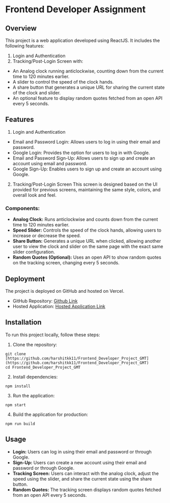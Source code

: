 # Frontend Developer Assignment

## Overview
This project is a web application developed using ReactJS. It includes the following features:

1. Login and Authentication
2. Tracking/Post-Login Screen with:
- An Analog clock running anticlockwise, counting down from the current time to 120 minutes earlier.
- A slider to control the speed of the clock hands.
- A share button that generates a unique URL for sharing the current state of the clock and slider.
- An optional feature to display random quotes fetched from an open API every 5 seconds.

## Features
1. Login and Authentication
- Email and Password Login: Allows users to log in using their email and password.
- Google Login: Provides the option for users to log in with Google.
- Email and Password Sign-Up: Allows users to sign up and create an account using email and password.
- Google Sign-Up: Enables users to sign up and create an account using Google.
2. Tracking/Post-Login Screen
This screen is designed based on the UI provided for previous screens, maintaining the same style, colors, and overall look and feel.

### Components:
- **Analog Clock:**
Runs anticlockwise and counts down from the current time to 120 minutes earlier.
- **Speed Slider:**
Controls the speed of the clock hands, allowing users to increase or decrease the speed.
- **Share Button:**
Generates a unique URL when clicked, allowing another user to view the clock and slider on the same page with the exact same slider configuration.
- **Random Quotes (Optional):**
Uses an open API to show random quotes on the tracking screen, changing every 5 seconds.

## Deployment
The project is deployed on GitHub and hosted on Vercel.

- GitHub Repository: [Github Link](https://github.com/harshitkk11/Frontend_Developer_Project_GMT)
- Hosted Application: [Hosted Application Link](https://gmt-assignment.vercel.app/)

## Installation
To run this project locally, follow these steps:

1. Clone the repository:
```
git clone [https://github.com/harshitkk11/Frontend_Developer_Project_GMT](https://github.com/harshitkk11/Frontend_Developer_Project_GMT)
cd Frontend_Developer_Project_GMT
```

2. Install dependencies:
```
npm install
```

3. Run the application:
```
npm start
```

4. Build the application for production:
```
npm run build
```

## Usage
- **Login:** Users can log in using their email and password or through Google.
- **Sign-Up:** Users can create a new account using their email and password or through Google.
- **Tracking Screen:** Users can interact with the analog clock, adjust the speed using the slider, and share the current state using the share button.
- **Random Quotes:** The tracking screen displays random quotes fetched from an open API every 5 seconds.

